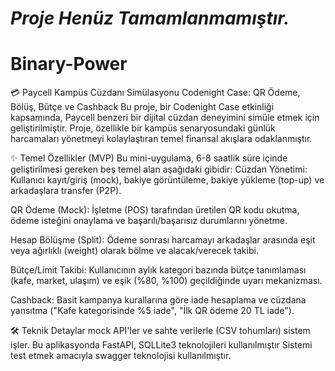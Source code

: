 # *Proje Henüz Tamamlanmamıştır.*

# Binary-Power

💳 Paycell Kampüs Cüzdanı Simülasyonu
Codenight Case: QR Ödeme, Bölüş, Bütçe ve Cashback
Bu proje, bir Codenight Case etkinliği kapsamında, Paycell benzeri bir dijital cüzdan deneyimini simüle etmek için geliştirilmiştir. Proje, özellikle bir kampüs senaryosundaki günlük harcamaları yönetmeyi kolaylaştıran temel finansal akışlara odaklanmıştır.

✨ Temel Özellikler (MVP)
Bu mini-uygulama, 6-8 saatlik süre içinde geliştirilmesi gereken beş temel alan aşağıdaki gibidir:
Cüzdan Yönetimi: Kullanıcı kayıt/giriş (mock), bakiye görüntüleme, bakiye yükleme (top-up) ve arkadaşlara transfer (P2P).

QR Ödeme (Mock): İşletme (POS) tarafından üretilen QR kodu okutma, ödeme isteğini onaylama ve başarılı/başarısız durumlarını yönetme.

Hesap Bölüşme (Split): Ödeme sonrası harcamayı arkadaşlar arasında eşit veya ağırlıklı (weight) olarak bölme ve alacak/verecek takibi.

Bütçe/Limit Takibi: Kullanıcının aylık kategori bazında bütçe tanımlaması (kafe, market, ulaşım) ve eşik (%80, %100) geçildiğinde uyarı mekanizması.

Cashback: Basit kampanya kurallarına göre iade hesaplama ve cüzdana yansıtma ("Kafe kategorisinde %5 iade", "İlk QR ödeme 20 TL iade").

🛠️ Teknik Detaylar
mock API'ler ve sahte verilerle (CSV tohumları) sistem işler.
Bu aplikasyonda FastAPI, SQLLite3 teknolojileri kullanılmıştır
Sistemi test etmek amacıyla swagger teknolojisi kullanılmıştır.
